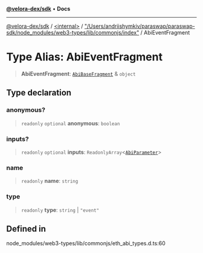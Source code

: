 [**@velora-dex/sdk**](../../../../README.md) • **Docs**

***

[@velora-dex/sdk](../../../../globals.md) / [\<internal\>](../../../README.md) / ["/Users/andriishymkiv/paraswap/paraswap-sdk/node\_modules/web3-types/lib/commonjs/index"](../README.md) / AbiEventFragment

# Type Alias: AbiEventFragment

> **AbiEventFragment**: [`AbiBaseFragment`](AbiBaseFragment.md) & `object`

## Type declaration

### anonymous?

> `readonly` `optional` **anonymous**: `boolean`

### inputs?

> `readonly` `optional` **inputs**: `ReadonlyArray`\<[`AbiParameter`](AbiParameter.md)\>

### name

> `readonly` **name**: `string`

### type

> `readonly` **type**: `string` \| `"event"`

## Defined in

node\_modules/web3-types/lib/commonjs/eth\_abi\_types.d.ts:60

